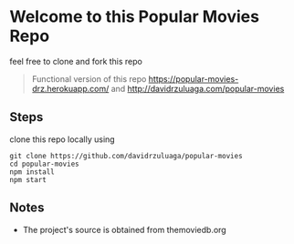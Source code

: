 # Welcome to this Popular Movies Repo

feel free to clone and fork this repo 

>  Functional version of this repo https://popular-movies-drz.herokuapp.com/ and http://davidrzuluaga.com/popular-movies

## Steps
clone this repo locally using 
```
git clone https://github.com/davidrzuluaga/popular-movies
cd popular-movies
npm install 
npm start
```
## Notes
* The project's source is obtained from themoviedb.org
